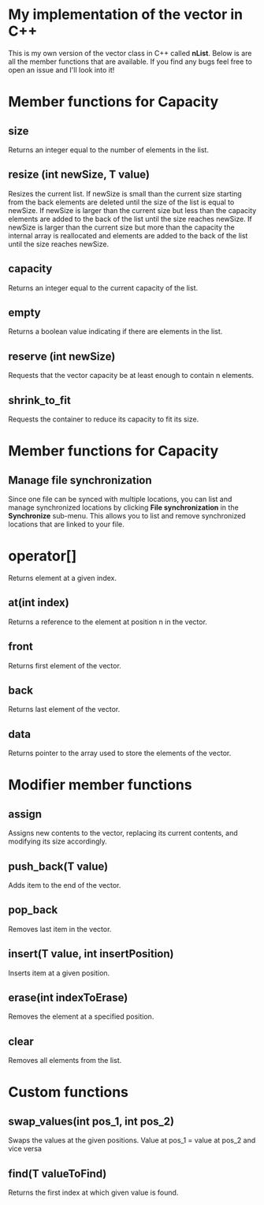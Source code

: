 # My implementation of the vector in C++
This is my own version of the vector class in C++ called **nList**. Below is are all the member functions that are available. If you find any bugs feel free to open an issue and I'll look into it!

# Member functions for Capacity

## size
Returns an integer equal to the number of elements in the list.

## resize (int newSize, T value)
Resizes the current list. 
	If newSize is small than the current size starting from the back elements are deleted until the size of the list is equal to newSize. 
	If newSize is larger than the current size but less than the capacity elements are added to the back of the list until the size reaches newSize.
		If newSize is larger than the current size but more than the capacity the internal array is reallocated and elements are added to the back of the list until the size reaches newSize.

## capacity
Returns an integer equal to the current capacity of the list.

## empty
Returns a boolean value indicating if there are elements in the list.

## reserve (int newSize)
Requests that the vector capacity be at least enough to contain n elements.

## shrink_to_fit
Requests the container to reduce its capacity to fit its size.

# Member functions for Capacity

## Manage file synchronization

Since one file can be synced with multiple locations, you can list and manage synchronized locations by clicking **File synchronization** in the **Synchronize** sub-menu. This allows you to list and remove synchronized locations that are linked to your file.


# operator[]
Returns element at a given index.

## at(int index)
Returns a reference to the element at position n in the 
vector.
## front
Returns first element of the vector.

## back
Returns last element of the vector.

## data
Returns pointer to the array used to store the elements of the vector.

# Modifier member functions
## assign
Assigns new contents to the vector, replacing its current contents, and modifying its size accordingly.
## push_back(T value)
Adds item to the end of the vector.
## pop_back
Removes last item in the vector.
## insert(T value, int insertPosition)
Inserts item at a given position.

## erase(int indexToErase)
Removes the element at a specified position.

## clear
Removes all elements from the list.

# Custom functions
## swap_values(int pos_1, int pos_2)
Swaps the values at the given positions. Value at pos_1 = value at pos_2 and vice versa
## find(T valueToFind)
Returns the first index at which given value is found.
